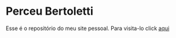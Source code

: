 # Perceu Bertoletti
Esse é o repositório do meu site pessoal.
Para visita-lo click [aqui](http://perceu.github.io)